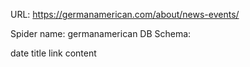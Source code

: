 URL: https://germanamerican.com/about/news-events/

Spider name: germanamerican
DB Schema:

date
title
link
content
